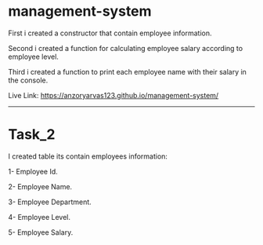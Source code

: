 # management-system

First i created a constructor that contain employee information.


Second i created a function for calculating employee salary according to employee level.


Third i created a function to print each employee name with their salary in the console.


Live Link: https://anzoryarvas123.github.io/management-system/

-------------------------------------------------------------------

# Task_2


I created table its contain employees information:

1- Employee Id.

2- Employee Name.

3- Employee Department.

4- Employee Level.

5- Employee Salary.

